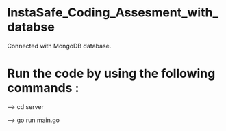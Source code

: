 # InstaSafe_Coding_Assesment_with_databse
Connected with MongoDB database.

# Run the code by using the following commands :

 --> cd server
 
 
 --> go run main.go
